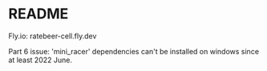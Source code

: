 # README

Fly.io: ratebeer-cell.fly.dev 

Part 6 issue: 'mini_racer' dependencies can't be installed on windows since at least 2022 June.